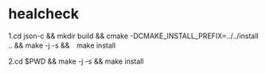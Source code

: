 # healcheck
1.cd json-c && mkdir build && cmake -DCMAKE_INSTALL_PREFIX=../../install .. && make -j -s &&　make install

2.cd $PWD && make -j -s && make install
